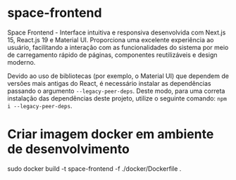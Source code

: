 # space-frontend
Space Frontend - Interface intuitiva e responsiva desenvolvida com Next.js 15, React.js 19 e Material UI. Proporciona uma excelente experiência ao usuário, facilitando a interação com as funcionalidades do sistema por meio de carregamento rápido de páginas, componentes reutilizáveis e design moderno.


Devido ao uso de bibliotecas (por exemplo, o Material UI) que dependem de versões mais antigas do React, é necessário instalar as dependências passando o argumento `--legacy-peer-deps`. Deste modo, para uma correta instalação das dependências deste projeto, utilize o seguinte comando: `npm i --legacy-peer-deps`.

# Criar imagem docker em ambiente de desenvolvimento

sudo docker build -t space-frontend -f ./docker/Dockerfile . 